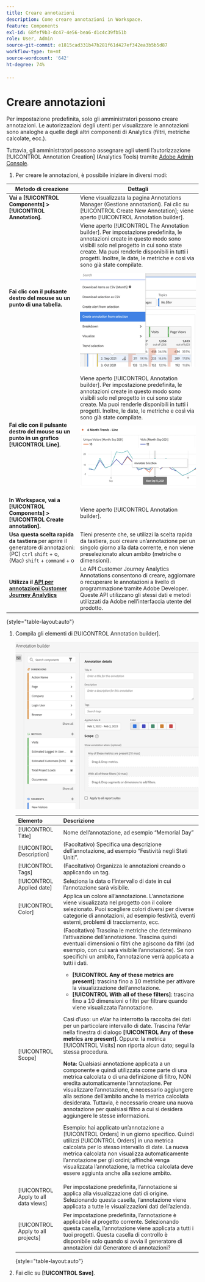 ```yaml
---
title: Creare annotazioni
description: Come creare annotazioni in Workspace.
feature: Components
exl-id: 68fef9b3-dc47-4e56-bea6-d1c4c39fb51b
role: User, Admin
source-git-commit: e1815cad331b47b281f61d427ef342ea3b5b5d87
workflow-type: tm+mt
source-wordcount: '642'
ht-degree: 74%

---
```


# Creare annotazioni

Per impostazione predefinita, solo gli amministratori possono creare annotazioni. Le autorizzazioni degli utenti per visualizzare le annotazioni sono analoghe a quelle degli altri componenti di Analytics (filtri, metriche calcolate, ecc.).

Tuttavia, gli amministratori possono assegnare agli utenti l’autorizzazione [!UICONTROL Annotation Creation] (Analytics Tools) tramite [Adobe Admin Console](https://experienceleague.adobe.com/docs/analytics/admin/admin-console/permissions/analytics-tools.html?lang=it).

1. Per creare le annotazioni, è possibile iniziare in diversi modi:

| Metodo di creazione | Dettagli |
| --- | --- |
| **Vai a [!UICONTROL Components] > [!UICONTROL Annotation].** | Viene visualizzata la pagina Annotations Manager (Gestione annotazioni). Fai clic su [!UICONTROL Create New Annotation]; viene aperto [!UICONTROL Annotation builder]. |
| **Fai clic con il pulsante destro del mouse su un punto di una tabella.** | Viene aperto [!UICONTROL The Annotation builder]. Per impostazione predefinita, le annotazioni create in questo modo sono visibili solo nel progetto in cui sono state create. Ma puoi renderle disponibili in tutti i progetti. Inoltre, le date, le metriche e così via sono già state compilate.<p>![](assets/annotate-table.png) |
| **Fai clic con il pulsante destro del mouse su un punto in un grafico [!UICONTROL Line].** | Viene aperto [!UICONTROL Annotation builder]. Per impostazione predefinita, le annotazioni create in questo modo sono visibili solo nel progetto in cui sono state create. Ma puoi renderle disponibili in tutti i progetti. Inoltre, le date, le metriche e così via sono già state compilate.<p>![](assets/annotate-line.png) |
| **In Workspace, vai a [!UICONTROL Components] > [!UICONTROL Create annotation].** | Viene aperto [!UICONTROL Annotation builder]. |
| **Usa questa scelta rapida da tastiera** per aprire il generatore di annotazioni: (PC) `ctrl` `shift` + o, (Mac) `shift` + `command` + o | Tieni presente che, se utilizzi la scelta rapida da tastiera, puoi creare un’annotazione per un singolo giorno alla data corrente, e non viene preselezionato alcun ambito (metriche o dimensioni). |
| **Utilizza il [API per annotazioni Customer Journey Analytics](https://developer.adobe.com/cja-apis/docs/endpoints/annotations/)** | Le API Customer Journey Analytics Annotations consentono di creare, aggiornare o recuperare le annotazioni a livello di programmazione tramite Adobe Developer. Queste API utilizzano gli stessi dati e metodi utilizzati da Adobe nell’interfaccia utente del prodotto. |

{style="table-layout:auto"}

1. Compila gli elementi di [!UICONTROL Annotation builder].

   ![Finestra dei dettagli dell’annotazione con i campi e le opzioni descritti nella sezione successiva.](assets/ann-builder.png)

   | Elemento | Descrizione |
   | --- | --- |
   | [!UICONTROL Title] | Nome dell’annotazione, ad esempio “Memorial Day” |
   | [!UICONTROL Description] | (Facoltativo) Specifica una descrizione dell’annotazione, ad esempio “Festività negli Stati Uniti”. |
   | [!UICONTROL Tags] | (Facoltativo) Organizza le annotazioni creando o applicando un tag. |
   | [!UICONTROL Applied date] | Seleziona la data o l’intervallo di date in cui l’annotazione sarà visibile. |
   | [!UICONTROL Color] | Applica un colore all’annotazione. L’annotazione viene visualizzata nel progetto con il colore selezionato. Puoi scegliere colori diversi per diverse categorie di annotazioni, ad esempio festività, eventi esterni, problemi di tracciamento, ecc. |
   | [!UICONTROL Scope] | (Facoltativo) Trascina le metriche che determinano l’attivazione dell’annotazione. Trascina quindi eventuali dimensioni o filtri che agiscono da filtri (ad esempio, con cui sarà visibile l’annotazione). Se non specifichi un ambito, l’annotazione verrà applicata a tutti i dati.<ul><li>**[!UICONTROL Any of these metrics are present]**: trascina fino a 10 metriche per attivare la visualizzazione dell’annotazione.</li><li>**[!UICONTROL With all of these filters]**: trascina fino a 10 dimensioni o filtri per filtrare quando viene visualizzata l’annotazione.</li></ul><p>Casi d’uso: un eVar ha interrotto la raccolta dei dati per un particolare intervallo di date. Trascina l’eVar nella finestra di dialogo **[!UICONTROL Any of these metrics are present]**. Oppure: la metrica [!UICONTROL Visits] non riporta alcun dato; segui la stessa procedura.<p>**Nota:** Qualsiasi annotazione applicata a un componente e quindi utilizzata come parte di una metrica calcolata o di una definizione di filtro, NON eredita automaticamente l’annotazione. Per visualizzare l’annotazione, è necessario aggiungere alla sezione dell’ambito anche la metrica calcolata desiderata. Tuttavia, è necessario creare una nuova annotazione per qualsiasi filtro a cui si desidera aggiungere le stesse informazioni.<p>Esempio: hai applicato un’annotazione a [!UICONTROL Orders] in un giorno specifico. Quindi utilizzi [!UICONTROL Orders] in una metrica calcolata per lo stesso intervallo di date. La nuova metrica calcolata non visualizza automaticamente l’annotazione per gli ordini; affinché venga visualizzata l’annotazione, la metrica calcolata deve essere aggiunta anche alla sezione ambito. |
   | [!UICONTROL Apply to all data views] | Per impostazione predefinita, l’annotazione si applica alla visualizzazione dati di origine. Selezionando questa casella, l’annotazione viene applicata a tutte le visualizzazioni dati dell’azienda. |
   | [!UICONTROL Apply to all projects] | Per impostazione predefinita, l’annotazione è applicabile al progetto corrente. Selezionando questa casella, l’annotazione viene applicata a tutti i tuoi progetti. Questa casella di controllo è disponibile solo quando si avvia il generatore di annotazioni dal Generatore di annotazioni? |

   {style="table-layout:auto"}

1. Fai clic su **[!UICONTROL Save]**.
